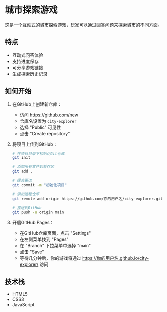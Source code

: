 # 城市探索游戏

这是一个互动式的城市探索游戏，玩家可以通过回答问题来探索城市的不同方面。

## 特点

- 互动式问答体验
- 支持进度保存
- 可分享游戏链接
- 生成探索历史记录

## 如何开始

1. 在GitHub上创建新仓库：
   - 访问 https://github.com/new
   - 仓库名设置为 `city-explorer`
   - 选择 "Public" 可见性
   - 点击 "Create repository"

2. 将项目上传到GitHub：
   ```bash
   # 在项目目录下初始化Git仓库
   git init
   
   # 添加所有文件到暂存区
   git add .
   
   # 提交更改
   git commit -m "初始化项目"
   
   # 添加远程仓库
   git remote add origin https://github.com/你的用户名/city-explorer.git
   
   # 推送到GitHub
   git push -u origin main
   ```

3. 开启GitHub Pages：
   - 在GitHub仓库页面，点击 "Settings"
   - 在左侧菜单找到 "Pages"
   - 在 "Branch" 下拉菜单中选择 "main"
   - 点击 "Save"
   - 等待几分钟后，你的游戏将通过 https://你的用户名.github.io/city-explorer/ 访问

## 技术栈

- HTML5
- CSS3
- JavaScript